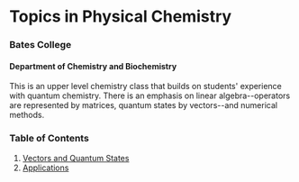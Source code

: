 # Topics in Physical Chemistry
### Bates College
#### Department of Chemistry and Biochemistry

This is an upper level chemistry class that builds on students' experience with quantum chemistry. There is an emphasis on linear algebra--operators are represented by matrices, quantum states by vectors--and numerical methods.

### Table of Contents

1. [Vectors and Quantum States](/Vectors-and-Quantum-States.md)
  1. [Applications](/Applications.md)

